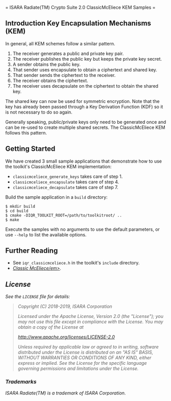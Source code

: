 = ISARA Radiate(TM) Crypto Suite 2.0 ClassicMcEliece KEM
Samples =

## Introduction Key Encapsulation Mechanisms (KEM)

In general, all KEM schemes follow a similar pattern.

1.  The receiver generates a public and private key pair.
2.  The receiver publishes the public key but keeps the private key secret.
3.  A sender obtains the public key.
4.  That sender uses encapsulate to obtain a ciphertext and shared key.
5.  That sender sends the ciphertext to the receiver.
6.  The receiver obtains the ciphertext.
7.  The receiver uses decapsulate on the ciphertext to obtain the shared key.

The shared key can now be used for symmetric encryption. Note that the key has
already been passed through a Key Derivation Function (KDF) so it is not
necessary to do so again.

Generally speaking, public/private keys only need to be generated once and can
be re-used to create multiple shared secrets. The ClassicMcEliece KEM follows
this pattern.

## Getting Started

We have created 3 small sample applications that demonstrate how to use the
toolkit's ClassicMcEliece KEM implementation:

* `classicmceliece_generate_keys` takes care of step 1.
* `classicmceliece_encapsulate` takes care of step 4.
* `classicmceliece_decapsulate` takes care of step 7.

Build the sample application in a `build` directory:

```
$ mkdir build
$ cd build
$ cmake -DIQR_TOOLKIT_ROOT=/path/to/toolkitroot/ ..
$ make
```

Execute the samples with no arguments to use the default parameters, or use
`--help` to list the available options.

## Further Reading

* See `iqr_classicmceliece.h` in the toolkit's `include` directory.
* <a href="https://csrc.nist.gov/projects/post-quantum-cryptography/round-1-submissions">
  <em>Classic McEliece/em></a>.

## License

See the `LICENSE` file for details:

> Copyright (C) 2018-2019, ISARA Corporation
> 
> Licensed under the Apache License, Version 2.0 (the "License");
> you may not use this file except in compliance with the License.
> You may obtain a copy of the License at
> 
> http://www.apache.org/licenses/LICENSE-2.0
> 
> Unless required by applicable law or agreed to in writing, software
> distributed under the License is distributed on an "AS IS" BASIS,
> WITHOUT WARRANTIES OR CONDITIONS OF ANY KIND, either express or implied.
> See the License for the specific language governing permissions and
> limitations under the License.

### Trademarks

ISARA Radiate(TM) is a trademark of ISARA Corporation.
